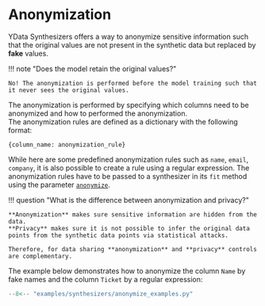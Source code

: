 # Anonymization

YData Synthesizers offers a way to anonymize sensitive information such that the original values are not present in the synthetic data but replaced by **fake** values.

!!! note "Does the model retain the original values?"

    No! The anonymization is performed before the model training such that it never sees the original values.

The anonymization is performed by specifying which columns need to be anonymized and how to performed the anonymization.    
The anonymization rules are defined as a dictionary with the following format:

`{column_name: anonymization_rule}`

While here are some predefined anonymization rules such as `name`, `email`, `company`, it is also possible to create a rule using a regular expression.
The anonymization rules have to be passed to a synthesizer in its `fit` method using the parameter [`anonymize`](../reference/api/synthesizers/timeseries/#ydata.sdk.synthesizers.timeseries.TimeSeriesSynthesizer.fit).

!!! question "What is the difference between anonymization and privacy?"

    **Anonymization** makes sure sensitive information are hidden from the data.    
    **Privacy** makes sure it is not possible to infer the original data points from the synthetic data points via statistical attacks.

    Therefore, for data sharing **anonymization** and **privacy** controls are complementary.

The example below demonstrates how to anonymize the column `Name` by fake names and the column `Ticket` by a regular expression:
```python
--8<-- "examples/synthesizers/anonymize_examples.py"
```
